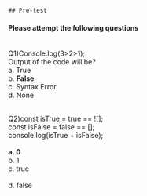     ## Pre-test
#### Please attempt the following questions

<br>Q1)Console.log(3>2>1); <br>   Output of the code will be?
<br>a. True
<br>b. <b>False </b>
<br>c. Syntax Error
<br>d. None
<br>


<br>Q2)const isTrue = true == ![]; <br> 
       const isFalse = false == []; <br> 
       console.log(isTrue + isFalse); <br>
<br><b>a.  0 </b>
<br>b. 1
<br>c. true  
<br>d. false
<br>

